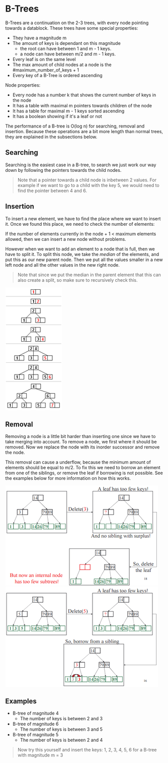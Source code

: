 # B-Trees

B-Trees are a continuation on the 2-3 trees, with every node pointing towards a datablock. These trees have some special properties:

* They have a magnitude m
* The amount of keys is dependant on this magnitude
    * the root can have between 1 and m - 1 keys.
    * a node can have between m/2 and m - 1 keys.
* Every leaf is on the same level
* The max amount of child nodes at a node is the #maximum_number_of_keys + 1
* Every key of a B-Tree is ordered ascending

Node properties:

* Every node has a number k that shows the current number of keys in the node
* It has a table with maximal m pointers towards children of the node
* It has a table for maximal m - 1 keys sorted ascending
* It has a boolean showing if it's a leaf or not

The performance of a B-tree is O(log n) for searching, removal and insertion. Because these operations are a bit more length than normal trees, they are explained in the subsections below.

## Searching
Searching is the easiest case in a B-tree, to search we just work our way down by following the pointers towards the child nodes. 

> Note that a pointer towards a child node is inbetween 2 values. For example if we want to go to a child with the key 5, we would need to find the pointer between 4 and 6.

## Insertion
To insert a new element, we have to find the place where we want to insert it. Once we found this place, we need to check the number of elements:

If the number of elements currently in the node + 1 < maximum elements allowed, then we can insert a new node without problems.

However when we want to add an element to a node that is full, then we have to split it. To split this node, we take the *median* of the elements, and put this as our new parent node. Then we put all the values smaller in a new left node and all the other values in the new right node.

> Note that since we put the median in the parent element that this can also create a split, so make sure to recursively check this.

![](/images/datastructures/b_trees_insertion.png)

## Removal

Removing a node is a little bit harder than inserting one since we have to take merging into account. To remove a node, we first where it should be removed. Now we replace the node with its inorder successor and remove the node.

This removal can cause a underflow, because the minimum amount of elements should be equal to m/2. To fix this we need to borrow an element from one of the siblings, or remove the leaf if borrowing is not possible. See the examples below for more information on how this works.

![](/images/datastructures/b_trees_removal1.png)
![](/images/datastructures/b_trees_removal2.png)

## Examples

* B-tree of magnitude 4
    * The number of keys is between 2 and 3
* B-tree of magnitude 6
    * The number of keys is between 3 and 5
* B-tree of magnitude 5
    * The number of keys is between 2 and 4

> Now try this yourself and insert the keys: 1, 2, 3, 4, 5, 6 for a B-tree with magnitude m = 3